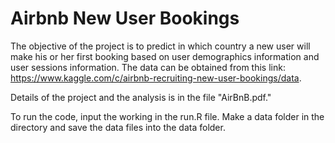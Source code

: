 # Airbnb New User Bookings
The objective of the project is to predict in which country a new user will make his or her first booking based on user demographics information and user sessions information.  The data can be obtained from this link: https://www.kaggle.com/c/airbnb-recruiting-new-user-bookings/data.  

Details of the project and the analysis is in the file "AirBnB.pdf."  

To run the code, input the working in the run.R file.  Make a data folder in the directory and save the data files into the data folder.


